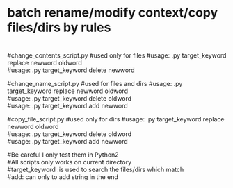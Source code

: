 # batch rename/modify context/copy files/dirs by rules
#  

#change_contents_script.py  #used only for files
#usage: .py target_keyword  replace  newword oldword  
#usage: .py target_keyword  delete   newword   
  
  
#change_name_script.py	    #used for files and dirs
#usage: .py target_keyword  replace  newword oldword   
#usage: .py target_keyword  delete   oldword   
#usage: .py target_keyword  add      newword   
  
#copy_file_script.py    #used only for dirs
#usage: .py target_keyword  replace  newword oldword   
#usage: .py target_keyword  delete   oldword  
#usage: .py target_keyword  add      newword   
  
#Be careful I only test them in Python2  
#All scripts only works on current directory  
#target_keyword :is used to search the files/dirs which match  
#add: can only to add string in the end
#  
